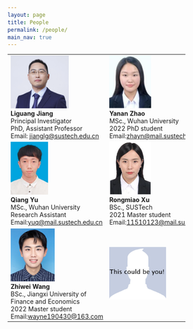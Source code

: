 ```yaml
---
layout: page
title: People
permalink: /people/
main_nav: true
---
```


<style>
* {
  box-sizing: border-box;
}

/* Create three equal columns that floats next to each other */
.column {
  float: left;
  width: 50%;
  padding: 0px;
  /*height: 300px;  Should be removed. Only for demonstration */
}

/* Clear floats after the columns */
.row:after {
  content: "";
  display: table;
  clear: both;
}
</style>


<table cellspacing="2" cellpadding="2">
  <tr>
    <td align="left"><img src="/assets/Liguang.png" alt="姜丽光" style="width:132px;height:120px;"> <br> <b>Liguang Jiang</b> <br>Principal Investigator<br>PhD, Assistant Professor<br>
    Email: <a href="mailto:jianglg@sustech.edu.cn">jianglg@sustech.edu.cn</a></td>
    <td align="left"><img src="/assets/Yanan.png" alt="赵亚楠" style="width:95px;height:120px;">  <br><b>Yanan Zhao</b> <br>MSc., Wuhan University<br>2022 PhD student<br> Email:<a href="mailto:zhayn@mail.sustech.edu.cn">zhayn@mail.sustech.edu.cn</a></td>

  </tr>
  <tr>   
    <td align="left"><img src="/assets/Yuqiang.jpg" alt="余樯" style="width:85px;height:120px;">  <br><b>Qiang Yu</b><br>MSc., Wuhan University<br>Research Assistant<br> Email:<a href="mailto:yuq@mail.sustech.edu.cn">yuq@mail.sustech.edu.cn</a></td>
    <td align="left"><img src="/assets/Rongmiao.PNG" alt="徐荣苗" style="width:95px;height:120px;">  <br><b>Rongmiao Xu</b><br>BSc., SUSTech <br>2021 Master student<br> Email:<a href="mailto:11510123@mail.sustech.edu.cn">11510123@mail.sustech.edu.cn</a></td>
  </tr>
  <tr>   
    <td align="left"><img src="/assets/zhiwei.jpg" alt="汪志伟" style="width:100px;height:120px;">  <br><b>Zhiwei Wang</b><br>BSc., Jiangxi University of Finance and Economics<br>2022 Master student<br> Email:<a href="mailto:wayne190430@163.com">wayne190430@163.com</a></td>
    <td align="left"><img src="/assets/R-C.jpg" alt="YOU" style="width:129px;height:120px;">  </td>
  </tr>
</table>

